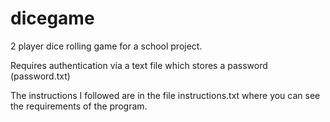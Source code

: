 # dicegame 

2 player dice rolling game for a school project.

Requires authentication via a text file which stores a password (password.txt)

The instructions I followed are in the file instructions.txt where you can see the requirements of the program.
